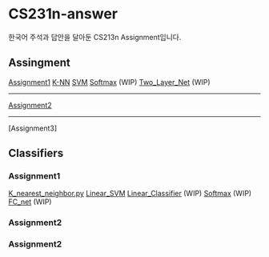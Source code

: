 # CS231n-answer
한국어 주석과 답안을 달아둔 CS213n Assignment입니다.

## Assingment
[Assignment1](https://github.com/ottersem/CS231n-answer/tree/main/assignment1)
[K-NN](https://github.com/ottersem/CS231n-answer/blob/main/assignment1/knn.ipynb)
[SVM](https://github.com/ottersem/CS231n-answer/blob/main/assignment1/svm.ipynb)
[Softmax](https://github.com/ottersem/CS231n-answer/blob/main/assignment1/softmax.ipynb) (WIP)
[Two_Layer_Net](https://github.com/ottersem/CS231n-answer/blob/main/assignment1/two_layer_net.ipynb) (WIP)

- - -
[Assignment2]()


- - -
[Assignment3]
## Classifiers
### Assignment1
[K_nearest_neighbor.py](https://github.com/ottersem/CS231n-answer/blob/main/assignment1/cs231n/classifiers/k_nearest_neighbor.py)
[Linear_SVM](https://github.com/ottersem/CS231n-answer/blob/main/assignment1/cs231n/classifiers/linear_svm.py)
[Linear_Classifier](https://github.com/ottersem/CS231n-answer/blob/main/assignment1/cs231n/classifiers/linear_classifier.py) (WIP)
[Softmax](https://github.com/ottersem/CS231n-answer/blob/main/assignment1/cs231n/classifiers/softmax.py) (WIP)
[FC_net](https://github.com/ottersem/CS231n-answer/blob/main/assignment1/cs231n/classifiers/fc_net.py) (WIP)

### Assignment2

### Assignment2